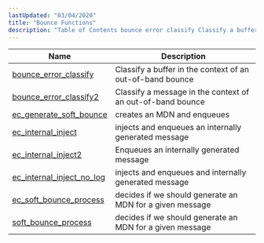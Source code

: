 ```yaml
---
lastUpdated: "03/04/2020"
title: "Bounce Functions"
description: "Table of Contents bounce error classify Classify a buffer in the context of an out of band bounce bounce error classify 2 Classify a message in the context of an out of band bounce ec generate soft bounce creates an MDN and enqueues ec internal inject injects and enqueues an..."
---
```


              
| Name                                                                                                              | Description                                                |
|-------------------------------------------------------------------------------------------------------------------|------------------------------------------------------------|
| [bounce_error_classify](/momentum/3/3-api/apis-bounce-error-classify)         | Classify a buffer in the context of an out-of-band bounce  |
| [bounce_error_classify2](/momentum/3/3-api/apis-bounce-error-classify-2)       | Classify a message in the context of an out-of-band bounce |
| [ec_generate_soft_bounce](/momentum/3/3-api/apis-ec-generate-soft-bounce)     | creates an MDN and enqueues                                |
| [ec_internal_inject](/momentum/3/3-api/apis-ec-internal-inject)               | injects and enqueues an internally generated message       |
| [ec_internal_inject2](/momentum/3/3-api/apis-ec-internal-inject-2)             | Enqueues an internally generated message                   |
| [ec_internal_inject_no_log](/momentum/3/3-api/apis-ec-internal-inject-no-log) | injects and enqueues and internally generated message      |
| [ec_soft_bounce_process](/momentum/3/3-api/apis-ec-soft-bounce-process)       | decides if we should generate an MDN for a given message   |
| [soft_bounce_process](/momentum/3/3-api/apis-soft-bounce-process)             | decides if we should generate an MDN for a given message   |
